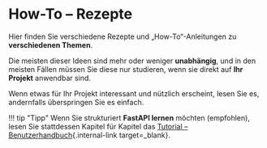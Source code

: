 # How-To – Rezepte

Hier finden Sie verschiedene Rezepte und „How-To“-Anleitungen zu **verschiedenen Themen**.

Die meisten dieser Ideen sind mehr oder weniger **unabhängig**, und in den meisten Fällen müssen Sie diese nur studieren, wenn sie direkt auf **Ihr Projekt** anwendbar sind.

Wenn etwas für Ihr Projekt interessant und nützlich erscheint, lesen Sie es, andernfalls überspringen Sie es einfach.

!!! tip "Tipp"
    Wenn Sie strukturiert **FastAPI lernen** möchten (empfohlen), lesen Sie stattdessen Kapitel für Kapitel das [Tutorial – Benutzerhandbuch](../tutorial/index.md){.internal-link target=_blank}.
